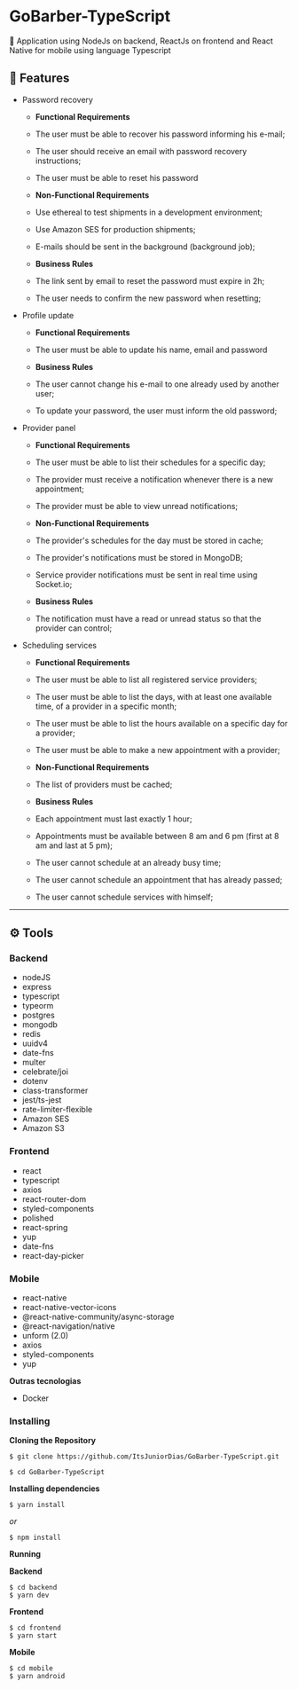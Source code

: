 # GoBarber-TypeScript
:barber:  Application using NodeJs on backend, ReactJs on frontend and React Native for mobile using language Typescript


## 🚀 Features
- Password recovery
  - **Functional Requirements**
   - The user must be able to recover his password informing his e-mail;
    - The user should receive an email with password recovery instructions;
    - The user must be able to reset his password

  - **Non-Functional Requirements**
   - Use ethereal to test shipments in a development environment;
    - Use Amazon SES for production shipments;
    - E-mails should be sent in the background (background job);

  - **Business Rules**
   - The link sent by email to reset the password must expire in 2h;
   - The user needs to confirm the new password when resetting;

- Profile update
  - **Functional Requirements**
   - The user must be able to update his name, email and password

  - **Business Rules**
   - The user cannot change his e-mail to one already used by another user;
   - To update your password, the user must inform the old password;

- Provider panel
  - **Functional Requirements**
   - The user must be able to list their schedules for a specific day;
   - The provider must receive a notification whenever there is a new appointment;
   - The provider must be able to view unread notifications;

  - **Non-Functional Requirements**
   - The provider's schedules for the day must be stored in cache;
   - The provider's notifications must be stored in MongoDB;
   - Service provider notifications must be sent in real time using Socket.io;

  - **Business Rules**
   - The notification must have a read or unread status so that the provider can control;

- Scheduling services
  - **Functional Requirements**
   - The user must be able to list all registered service providers;
   - The user must be able to list the days, with at least one available time, of a provider in a specific month;
   - The user must be able to list the hours available on a specific day for a provider;
   - The user must be able to make a new appointment with a provider;

  - **Non-Functional Requirements**
   - The list of providers must be cached;

  - **Business Rules**
   - Each appointment must last exactly 1 hour;
   - Appointments must be available between 8 am and 6 pm (first at 8 am and last at 5 pm);
   - The user cannot schedule at an already busy time;
   - The user cannot schedule an appointment that has already passed;
   - The user cannot schedule services with himself;
---

## ⚙ Tools
### Backend
  - nodeJS
  - express
  - typescript
  - typeorm
  - postgres
  - mongodb
  - redis
  - uuidv4
  - date-fns
  - multer
  - celebrate/joi
  - dotenv
  - class-transformer
  - jest/ts-jest
  - rate-limiter-flexible
  - Amazon SES
  - Amazon S3

### Frontend
  - react
  - typescript
  - axios
  - react-router-dom
  - styled-components
  - polished
  - react-spring
  - yup
  - date-fns
  - react-day-picker
  
### Mobile 
 - react-native
 - react-native-vector-icons
 - @react-native-community/async-storage
 - @react-navigation/native
 - unform (2.0)
 - axios
 - styled-components
 - yup

  **Outras tecnologias**
  - Docker


 ### Installing

**Cloning the Repository**

```
$ git clone https://github.com/ItsJuniorDias/GoBarber-TypeScript.git

$ cd GoBarber-TypeScript
```

**Installing dependencies**

```
$ yarn install
```

_or_

```
$ npm install
```
**Running**

**Backend**

```
$ cd backend
$ yarn dev
```

**Frontend**

```
$ cd frontend
$ yarn start
```

**Mobile**

```
$ cd mobile
$ yarn android 

```
 
